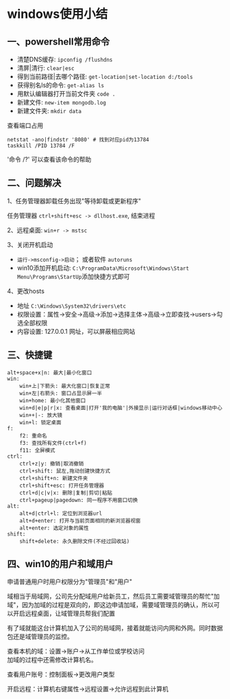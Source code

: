 <!-- 2017/7/19  -->

# windows使用小结

## 一、powershell常用命令

- 清楚DNS缓存: `ipconfig /flushdns`
- 清屏|清行: `clear|esc`
- 得到当前路径|去哪个路径: `get-location|set-location d:/tools`
- 获得别名ls的命令: `get-alias ls`
- 用默认编辑器打开当前文件夹 `code .`
- 新建文件: `new-item mongodb.log`
- 新建文件夹: `mkdir data`

查看端口占用

```shell
netstat -ano|findstr '8080' # 找到对应pid为13784
taskkill /PID 13784 /F
```

'命令 /?' 可以查看该命令的帮助

## 二、问题解决

1、任务管理器卸载任务出现"等待卸载或更新程序"

任务管理器 `ctrl+shift+esc -> dllhost.exe`, 结束进程

2、远程桌面: `win+r -> mstsc`

3、关闭开机启动

- `运行->msconfig->启动`； 或者软件 `autoruns`
- win10添加开机启动: `C:\ProgramData\Microsoft\Windows\Start Menu\Programs\StartUp`添加快捷方式即可

4、更改hosts

- 地址 `C:\Windows\System32\drivers\etc`
- 权限设置：属性->安全->高级->添加->选择主体->高级->立即查找->users->勾选全部权限
- 内容设置: 127.0.0.1 网址，可以屏蔽相应网站

## 三、快捷键

```shell
alt+space+x|n: 最大|最小化窗口
win:
    win+上|下箭头: 最大化窗口|恢复正常
    win+左|右箭头: 窗口占显示屏一半
    win+home: 最小化其他窗口
    win+d|e|p|r|x: 查看桌面|打开'我的电脑'|外接显示|运行对话框|windows移动中心
    win++|-: 放大镜
    win+l: 锁定桌面
f:
    f2: 重命名
    f3: 查找所有文件(ctrl+f)
    f11: 全屏模式
ctrl:
    ctrl+z|y: 撤销|取消撤销
    ctrl+shift: 鼠左,拖动创建快捷方式
    ctrl+shift+n: 新建文件夹
    ctrl+shift+esc: 打开任务管理器
    ctrl+d|c|v|x: 删除|复制|剪切|粘贴
    ctrl+pageup|pagedown: 同一程序不用窗口切换
alt:
    alt+d|ctrl+l: 定位到浏览器url
    alt+d+enter: 打开与当前页面相同的新浏览器视窗
    alt+enter: 选定对象的属性
shift:
    shift+delete: 永久删除文件(不经过回收站)
```

## 四、win10的用户和域用户

申请普通用户时用户权限分为"管理员"和"用户"

域相当于局域网，公司先分配域用户给新员工，然后员工需要域管理员的帮忙"加域"，因为加域的过程是双向的，即这边申请加域，需要域管理员的确认，所以可以开启远程桌面，让域管理员帮我们配置

有了域就能这台计算机加入了公司的局域网，接着就能访问内网和外网。同时数据包还是域管理员的监控。

查看本机的域：设置->账户->从工作单位或学校访问</br>
加域的过程中还需修改计算机名。</br>

查看用户账号：控制面板->更改用户类型

开启远程：计算机右键属性->远程设置->允许远程到此计算机
